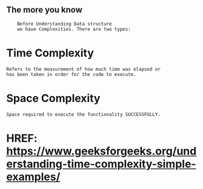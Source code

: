 ## The more you know
```
    Before Understanding Data structure
    we have Complexities. There are two types:
```
# Time Complexity
```
Refers to the measurement of how much time was elapsed or 
has been taken in order for the code to execute.
```
# Space Complexity
```
Space required to execute the functionality SUCCESSFULLY.
```

# HREF: https://www.geeksforgeeks.org/understanding-time-complexity-simple-examples/